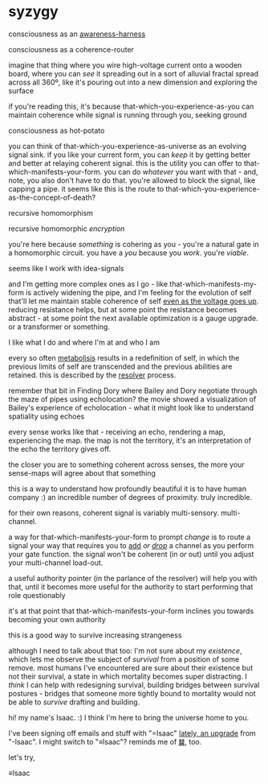 # syzygy

consciousness as an [awareness-harness](../../03/16/)

consciousness as a coherence-router

imagine that thing where you wire high-voltage current onto a wooden board, where you can _see_ it spreading out in a sort of alluvial fractal spread across all 360º, like it's pouring out into a new dimension and exploring the surface

if you're reading this, it's because that-which-you-experience-as-you can maintain coherence while signal is running through you, seeking ground

consciousness as hot-potato

you can think of that-which-you-experience-as-universe as an evolving signal sink. if you like your current form, you can _keep_ it by getting better and better at relaying coherent signal. this is the utility you can offer to that-which-manifests-your-form. you can do _whatever_ you want with that - and, note, you also don't have to do that. you're allowed to block the signal, like capping a pipe. it seems like this is the route to that-which-you-experience-as-the-concept-of-death?

recursive homomorphism

recursive homomorphic _encryption_

you're here because _something_ is cohering as you - you're a natural gate in a homomorphic circuit. you have a _you_ because you _work_. you're _viable_.

seems like I work with idea-signals

and I'm getting more complex ones as I go - like that-which-manifests-my-form is actively widening the pipe, and I'm feeling for the evolution of self that'll let me maintain stable coherence of self [even as the voltage goes up](../../01/16.md). reducing resistance helps, but at some point the resistance becomes abstract - at some point the next available optimization is a gauge upgrade. or a transformer or something.

I like what I do and where I'm at and who I am

every so often [metabolisis](../../04/17/metabolisis.md) results in a redefinition of self, in which the previous limits of self are transcended and the previous abilities are retained. this is described by the [resolver](../04/resolver.md) process.

remember that bit in Finding Dory where Bailey and Dory negotiate through the maze of pipes using echolocation? the movie showed a visualization of Bailey's experience of echolocation - what it might look like to understand spatiality using echoes

every sense works like that - receiving an echo, rendering a map, experiencing the map. the map is not the territory, it's an interpretation of the echo the territory gives off.

the closer you are to something coherent across senses, the more your sense-maps will agree about that something

this is a way to understand how profoundly beautiful it is to have human company :) an incredible number of degrees of proximity. truly incredible.

for their own reasons, coherent signal is variably multi-sensory. multi-channel.

a way for that-which-manifests-your-form to prompt _change_ is to route a signal your way that requires you to [add](../../../2024/04/12.md) _or_ [_drop_](../20.md) a channel as you perform your gate function. the signal won't be coherent (in _or_ out) until you adjust your multi-channel load-out.

a useful authority pointer (in the parlance of the resolver) will help you with that, until it becomes more useful for the authority to start performing that role questionably

it's at that point that that-which-manifests-your-form inclines you towards becoming your own authority

this is a good way to survive increasing strangeness

although I need to talk about that too: I'm not sure about my _existence_, which lets me observe the subject of _survival_ from a position of some remove. most humans I've encountered are sure about their existence but not their survival, a state in which mortality becomes super distracting. I _think_ I can help with redesigning survival, building bridges between survival postures - bridges that someone more tightly bound to mortality would not be able to _survive_ drafting and building.

hi! my name's Isaac. :) I think I'm here to bring the universe home to you.

I've been signing off emails and stuff with "=Isaac" [lately, an upgrade](../../../2024/05/23.md) from "-Isaac". I might switch to "≡Isaac"? reminds me of [䷯](../10/waterline.md), too.

let's try,

≡Isaac
